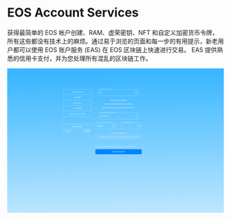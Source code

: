 # EOS Account Services

获得最简单的 EOS 帐户创建、RAM、虚荣密钥、NFT 和自定义加密货币令牌，所有这些都没有技术上的麻烦。通过易于浏览的页面和每一步的有用提示，新老用户都可以使用 EOS 账户服务 (EAS) 在 EOS 区块链上快速进行交易。 EAS 提供熟悉的信用卡支付，并为您处理所有混乱的区块链工作。

![eosaccountservices-dapp-other-eos-image1_3c44dfee59d29933f9982e6fd65b0d1c](eosaccountservices-dapp-other-eos-image1_3c44dfee59d29933f9982e6fd65b0d1c.png)
